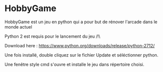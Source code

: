 # HobbyGame
HobbyGame est un jeu en python qui a pour but de rénover l'arcade dans le monde actuel

Python 2 est requis pour le lancement du jeu /!\

Download here : https://www.python.org/downloads/release/python-2712/

Une fois installé, double cliquez sur le fichier Update et séléctionner python. 

Une fenêtre style cmd s'ouvre et installe le jeu dans répertoire choisi.
